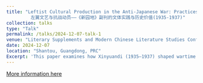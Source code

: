 ```yaml
---
title: "Leftist Cultural Production in the Anti-Japanese War: Practices and Paradoxes of the Xinyuandi Literary Supplement (1935-1937)    
         左翼文艺与抗战动员——《新园地》副刊的文体实践与历史价值(1935-1937)"
collection: talks
type: "Talk"
permalink: /talks/2024-12-07-talk-1
venue: "Literary Supplements and Modern Chinese Literature Studies Conference Forum"
date: 2024-12-07
location: "Shantou, Guangdong, PRC"
Excerpt: 'This paper examines how Xinyuandi (1935–1937) shaped wartime discourse through political essays (e.g., "Anti-Traitor Movement"), literary trauma narratives, and artistic criticism, fostering national unity while critiquing artistic limitations. It contextualizes leftist cultural politics and contemporary social responsibilities.This article has been included in the monograph "Chinese Literary Supplement and Modern Chinese Literature"'
---
```


[More information here](https://zenodo.org/records/15378243)


